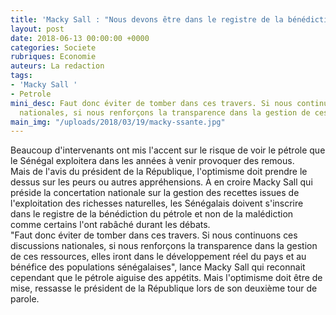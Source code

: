 ```yaml
---
title: 'Macky Sall : "Nous devons être dans le registre de la bénédiction du pétrole"'
layout: post
date: 2018-06-13 00:00:00 +0000
categories: Societe
rubriques: Economie
auteurs: La redaction
tags:
- 'Macky Sall '
- Petrole
mini_desc: Faut donc éviter de tomber dans ces travers. Si nous continuons ces discussions
  nationales, si nous renforçons la transparence dans la gestion de ces ressources
main_img: "/uploads/2018/03/19/macky-ssante.jpg"
---
```

Beaucoup d'intervenants ont mis l'accent sur le risque de voir le pétrole que le Sénégal exploitera dans les années à venir provoquer des remous.   
Mais de l'avis du président de la République, l'optimisme doit prendre le dessus sur les peurs ou autres appréhensions. À en croire Macky Sall qui préside la concertation nationale sur la gestion des recettes issues de l'exploitation des richesses naturelles, les Sénégalais doivent s'inscrire dans le registre de la bénédiction du pétrole et non de la malédiction comme certains l'ont rabâché durant les débats.   
"Faut donc éviter de tomber dans ces travers. Si nous continuons ces discussions nationales, si nous renforçons la transparence dans la gestion de ces ressources, elles iront dans le développement réel du pays et au bénéfice des populations sénégalaises", lance Macky Sall qui reconnait cependant que le pétrole aiguise des appétits. Mais l'optimisme doit être de mise, ressasse le président de la République lors de son deuxième tour de parole. 